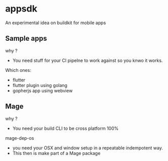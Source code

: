 # appsdk
An experimental idea on buildkit for mobile apps

## Sample apps

why ?

- You need stuff for your CI pipelne to work against so you knwo it works.

Which ones:

- flutter
- flutter plugin using golang
- gopherjs app using webview


## Mage 

why ?

- You need your build CLI to be cross platform 100%


mage-dep-os

- you need your OSX and window setup in a repeatable indempotent way.
- This then is make part of a Mage package

